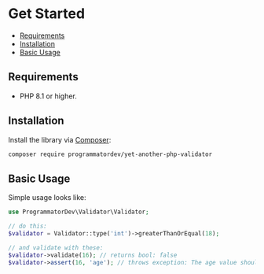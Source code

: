 # Get Started

- [Requirements](#requirements)
- [Installation](#installation)
- [Basic Usage](#basic-usage)

## Requirements

- PHP 8.1 or higher.

## Installation

Install the library via [Composer](https://getcomposer.org/):

```bash
composer require programmatordev/yet-another-php-validator
```

## Basic Usage

Simple usage looks like:

```php
use ProgrammatorDev\Validator\Validator;

// do this:
$validator = Validator::type('int')->greaterThanOrEqual(18);

// and validate with these:
$validator->validate(16); // returns bool: false
$validator->assert(16, 'age'); // throws exception: The age value should be greater than or equal to 18.
```